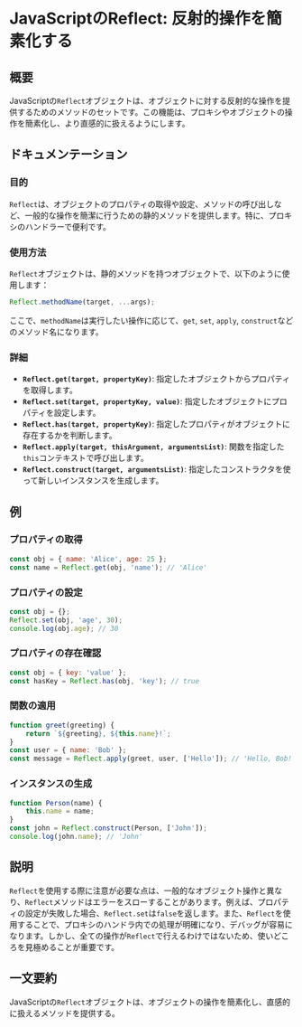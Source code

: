 <!--
Meta Description: # JavaScriptのReflect: 反射的操作を簡素化する ## 概要 JavaScriptの`Reflect`オブジェクトは、オブジェクトに対する反射的な操作を提供するためのメソッドのセットです。この機能は、プロキシやオブジェクトの操作を簡素化し、より直感的に扱えるようにします。 ## ド...
Meta Keywords: reflect, name, const, obj, javascript
-->

# JavaScriptのReflect: 反射的操作を簡素化する

## 概要
JavaScriptの`Reflect`オブジェクトは、オブジェクトに対する反射的な操作を提供するためのメソッドのセットです。この機能は、プロキシやオブジェクトの操作を簡素化し、より直感的に扱えるようにします。

## ドキュメンテーション

### 目的
`Reflect`は、オブジェクトのプロパティの取得や設定、メソッドの呼び出しなど、一般的な操作を簡潔に行うための静的メソッドを提供します。特に、プロキシのハンドラーで便利です。

### 使用方法
`Reflect`オブジェクトは、静的メソッドを持つオブジェクトで、以下のように使用します：

```javascript
Reflect.methodName(target, ...args);
```

ここで、`methodName`は実行したい操作に応じて、`get`, `set`, `apply`, `construct`などのメソッド名になります。

### 詳細
- **`Reflect.get(target, propertyKey)`**: 指定したオブジェクトからプロパティを取得します。
- **`Reflect.set(target, propertyKey, value)`**: 指定したオブジェクトにプロパティを設定します。
- **`Reflect.has(target, propertyKey)`**: 指定したプロパティがオブジェクトに存在するかを判断します。
- **`Reflect.apply(target, thisArgument, argumentsList)`**: 関数を指定した`this`コンテキストで呼び出します。
- **`Reflect.construct(target, argumentsList)`**: 指定したコンストラクタを使って新しいインスタンスを生成します。

## 例

### プロパティの取得
```javascript
const obj = { name: 'Alice', age: 25 };
const name = Reflect.get(obj, 'name'); // 'Alice'
```

### プロパティの設定
```javascript
const obj = {};
Reflect.set(obj, 'age', 30);
console.log(obj.age); // 30
```

### プロパティの存在確認
```javascript
const obj = { key: 'value' };
const hasKey = Reflect.has(obj, 'key'); // true
```

### 関数の適用
```javascript
function greet(greeting) {
    return `${greeting}, ${this.name}!`;
}
const user = { name: 'Bob' };
const message = Reflect.apply(greet, user, ['Hello']); // 'Hello, Bob!'
```

### インスタンスの生成
```javascript
function Person(name) {
    this.name = name;
}
const john = Reflect.construct(Person, ['John']);
console.log(john.name); // 'John'
```

## 説明
`Reflect`を使用する際に注意が必要な点は、一般的なオブジェクト操作と異なり、`Reflect`メソッドはエラーをスローすることがあります。例えば、プロパティの設定が失敗した場合、`Reflect.set`は`false`を返します。また、`Reflect`を使用することで、プロキシのハンドラ内での処理が明確になり、デバッグが容易になります。しかし、全ての操作が`Reflect`で行えるわけではないため、使いどころを見極めることが重要です。

## 一文要約
JavaScriptの`Reflect`オブジェクトは、オブジェクトの操作を簡素化し、直感的に扱えるメソッドを提供する。